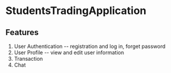 # StudentsTradingApplication

## Features
1. User Authentication -- registration and log in, forget password
2. User Profile -- view and edit user information
3. Transaction 
4. Chat 